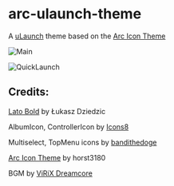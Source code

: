 # arc-ulaunch-theme
A [uLaunch](https://github.com/XorTroll/uLaunch) theme based on the [Arc Icon Theme](https://github.com/horst3180/arc-icon-theme)

![Main](https://raw.githubusercontent.com/ifrit05/ulaunch-theme-arc/master/preview/2020030302394100-2B962D4D8757B83A365B36F9DBA36413.jpg)

![QuickLaunch](https://raw.githubusercontent.com/ifrit05/ulaunch-theme-arc/master/preview/2020030302395100-2B962D4D8757B83A365B36F9DBA36413.jpg)

## Credits:
[Lato Bold](http://www.lukaszdziedzic.eu/) by Łukasz Dziedzic

AlbumIcon, ControllerIcon by [Icons8](https://icons8.com/)

Multiselect, TopMenu icons by [bandithedoge](https://github.com/bandithedoge/ulaunch-theme-atmosphere)

[Arc Icon Theme](https://github.com/horst3180/arc-icon-theme) by horst3180

BGM by [ViRiX Dreamcore](https://soundcloud.com/virix)
